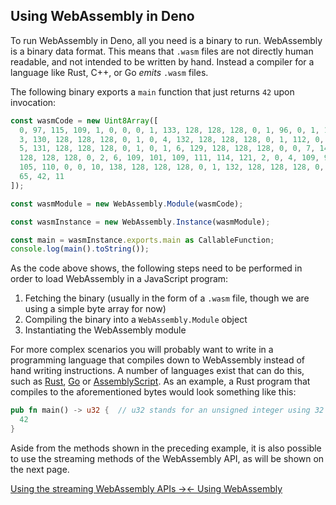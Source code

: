 ## Using WebAssembly in Deno

To run WebAssembly in Deno, all you need is a binary to run. WebAssembly is a
binary data format. This means that `.wasm` files are not directly human
readable, and not intended to be written by hand. Instead a compiler for a
language like Rust, C++, or Go _emits_ `.wasm` files.

The following binary exports a `main` function that just returns `42` upon
invocation:

<!-- deno-fmt-ignore -->
```ts
const wasmCode = new Uint8Array([
  0, 97, 115, 109, 1, 0, 0, 0, 1, 133, 128, 128, 128, 0, 1, 96, 0, 1, 127,
  3, 130, 128, 128, 128, 0, 1, 0, 4, 132, 128, 128, 128, 0, 1, 112, 0, 0,
  5, 131, 128, 128, 128, 0, 1, 0, 1, 6, 129, 128, 128, 128, 0, 0, 7, 145,
  128, 128, 128, 0, 2, 6, 109, 101, 109, 111, 114, 121, 2, 0, 4, 109, 97,
  105, 110, 0, 0, 10, 138, 128, 128, 128, 0, 1, 132, 128, 128, 128, 0, 0,
  65, 42, 11
]);

const wasmModule = new WebAssembly.Module(wasmCode);

const wasmInstance = new WebAssembly.Instance(wasmModule);

const main = wasmInstance.exports.main as CallableFunction;
console.log(main().toString());
```

As the code above shows, the following steps need to be performed in order to
load WebAssembly in a JavaScript program:

1. Fetching the binary (usually in the form of a `.wasm` file, though we are
   using a simple byte array for now)
2. Compiling the binary into a `WebAssembly.Module` object
3. Instantiating the WebAssembly module

For more complex scenarios you will probably want to write in a programming
language that compiles down to WebAssembly instead of hand writing instructions.
A number of languages exist that can do this, such as
[Rust](https://www.rust-lang.org/), [Go](https://golang.org/) or
[AssemblyScript](https://www.assemblyscript.org/). As an example, a Rust program
that compiles to the aforementioned bytes would look something like this:

```rust
pub fn main() -> u32 {  // u32 stands for an unsigned integer using 32 bits of memory.
  42
}
```

Aside from the methods shown in the preceding example, it is also possible to
use the streaming methods of the WebAssembly API, as will be shown on the next
page.

[Using the streaming WebAssembly APIs →](./webassembly/using_streaming_wasm.md)[← Using WebAssembly](./webassembly.md)